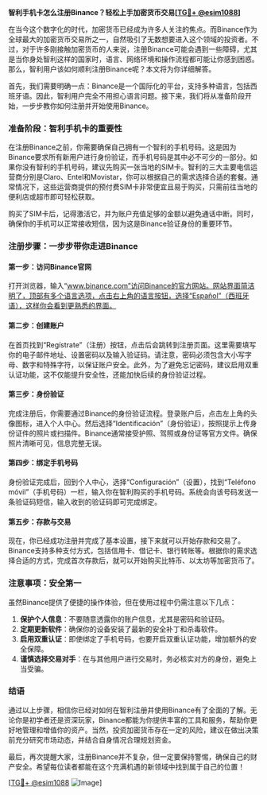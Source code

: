 **智利手机卡怎么注册Binance？轻松上手加密货币交易[[TG💪+ @esim1088](https://t.me/s/esim1088)]**

在当今这个数字化的时代，加密货币已经成为许多人关注的焦点。而Binance作为全球最大的加密货币交易所之一，自然吸引了无数想要进入这个领域的投资者。不过，对于许多刚接触加密货币的人来说，注册Binance可能会遇到一些障碍，尤其是当你身处智利这样的国家时，语言、网络环境和操作流程都可能让你感到困惑。那么，智利用户该如何顺利注册Binance呢？本文将为你详细解答。

首先，我们需要明确一点：Binance是一个国际化的平台，支持多种语言，包括西班牙语。因此，智利用户完全不用担心语言问题。接下来，我们将从准备阶段开始，一步步教你如何注册并开始使用Binance。

### 准备阶段：智利手机卡的重要性

在注册Binance之前，你需要确保自己拥有一个智利的手机号码。这是因为Binance要求所有新用户进行身份验证，而手机号码是其中必不可少的一部分。如果你没有智利的手机号码，建议先购买一张当地的SIM卡。智利的三大主要电信运营商分别是Claro、Entel和Movistar，你可以根据自己的需求选择合适的套餐。通常情况下，这些运营商提供的预付费SIM卡非常便宜且易于购买，只需前往当地的便利店或超市即可轻松获取。

购买了SIM卡后，记得激活它，并为账户充值足够的金额以避免通话中断。同时，确保你的手机可以正常接收短信，因为这是Binance验证身份的重要环节。

### 注册步骤：一步步带你走进Binance

#### 第一步：访问Binance官网

打开浏览器，输入“www.binance.com”访问Binance的官方网站。网站界面简洁明了，顶部有多个语言选项，点击右上角的语言按钮，选择“Español”（西班牙语），这样你会看到更熟悉的界面。

#### 第二步：创建账户

在首页找到“Regístrate”（注册）按钮，点击后会跳转到注册页面。这里需要填写你的电子邮件地址、设置密码以及输入验证码。请注意，密码必须包含大小写字母、数字和特殊字符，以保证账户安全。此外，为了避免忘记密码，建议启用双重认证功能，这不仅能提升安全性，还能加快后续的身份验证过程。

#### 第三步：身份验证

完成注册后，你需要通过Binance的身份验证流程。登录账户后，点击左上角的头像图标，进入个人中心。然后选择“Identificación”（身份验证），按照提示上传身份证件的照片或扫描件。Binance通常接受护照、驾照或身份证等官方文件。确保照片清晰可见，信息完整无误。

#### 第四步：绑定手机号码

身份验证完成后，回到个人中心，选择“Configuración”（设置），找到“Teléfono móvil”（手机号码）一栏，输入你在智利购买的手机号码。系统会向该号码发送一条验证码短信，输入收到的验证码即可完成绑定。

#### 第五步：存款与交易

现在，你已经成功注册并完成了基本设置，接下来就可以开始存款和交易了。Binance支持多种支付方式，包括信用卡、借记卡、银行转账等。根据你的需求选择合适的方式，完成首次存款后，就可以开始购买比特币、以太坊等加密货币了。

### 注意事项：安全第一

虽然Binance提供了便捷的操作体验，但在使用过程中仍需注意以下几点：

1. **保护个人信息**：不要随意透露你的账户信息，尤其是密码和验证码。
2. **定期更新软件**：确保你的设备安装了最新的安全补丁和杀毒软件。
3. **启用双重认证**：即使绑定了手机号码，也要开启双重认证功能，增加额外的安全保障。
4. **谨慎选择交易对手**：在与其他用户进行交易时，务必核实对方的身份，避免上当受骗。

### 结语

通过以上步骤，相信你已经对如何在智利注册并使用Binance有了全面的了解。无论你是初学者还是资深玩家，Binance都能为你提供丰富的工具和服务，帮助你更好地管理和增值你的资产。当然，投资加密货币存在一定的风险，建议在做出决策前充分研究市场动态，并结合自身情况合理规划资金。

最后，再次提醒大家，注册Binance并不复杂，但一定要保持警惕，确保自己的财产安全。希望每位读者都能在这个充满机遇的新领域中找到属于自己的位置！

[[TG💪+ @esim1088](https://t.me/s/esim1088) ![Image](https://i.postimg.cc/4NQfJmqS/Snipaste-2025-05-13-00-14-12.png)]